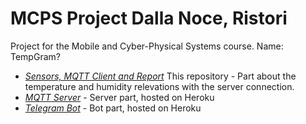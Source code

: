 # MCPS Project Dalla Noce, Ristori
Project for the Mobile and Cyber-Physical Systems course.
Name: TempGram?
- [_Sensors, MQTT Client and Report_](https://github.com/nikodallanoce/MCPS) This repository - Part about the temperature and humidity relevations with the server connection.
- [_MQTT Server_](https://github.com/nikodallanoce/MQTTServer) - Server part, hosted on Heroku
- [_Telegram Bot_](https://github.com/RistoAle97/BotTelegramMCPS) - Bot part, hosted on Heroku

